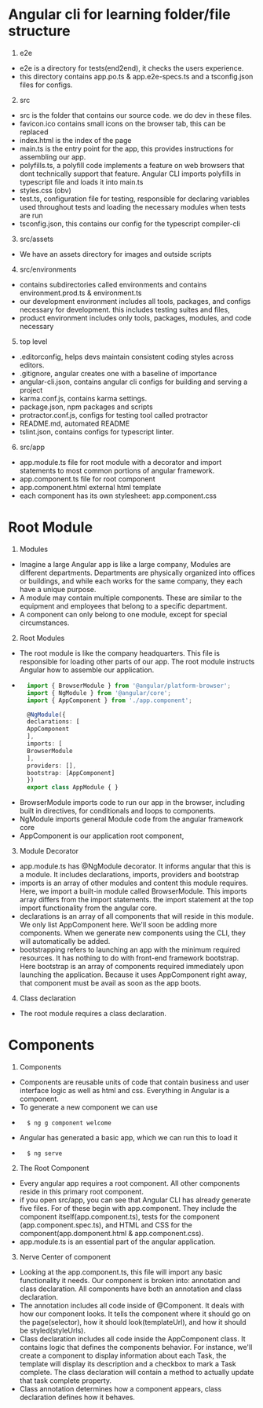 # Angular cli for learning folder/file structure

1. e2e
  - e2e is a directory for tests(end2end), it checks the users experience.
  - this directory contains app.po.ts & app.e2e-specs.ts and a tsconfig.json files for configs.
2. src
  - src is the folder that contains our source code. we do dev in these files.
  - favicon.ico contains small icons on the browser tab, this can be replaced
  - index.html is the index of the page
  - main.ts is the entry point for the app, this provides instructions for assembling our app.
  - polyfills.ts, a polyfill code implements a feature on web browsers that dont technically support that feature. Angular CLI imports polyfills in typescript file and loads it into main.ts
  - styles.css (obv)
  - test.ts, configuration file for testing, responsible for declaring variables used throughout tests and loading the necessary modules when tests are run
  - tsconfig.json, this contains our config for the typescript compiler-cli
3. src/assets
  - We have an assets directory for images and outside scripts
4. src/environments
  - contains subdirectories called environments and contains environment.prod.ts & environment.ts
  - our development environment includes all tools, packages, and configs necessary for development. this includes testing suites and files,
  - product environment includes only tools, packages, modules, and code necessary
5. top level
  - .editorconfig, helps devs maintain consistent coding styles across editors.
  - .gitignore, angular creates one with a baseline of importance
  - angular-cli.json, contains angular cli configs for building and serving a project
  - karma.conf.js, contains karma settings.
  - package.json, npm packages and scripts
  - protractor.conf.js, configs for testing tool called protractor
  - README.md, automated README
  - tslint.json, contains configs for typescript linter.
6. src/app
  - app.module.ts file for root module with a decorator and import statements to most common portions of angular framework.
  - app.component.ts file for root component
  - app.component.html external html template
  - each component has its own stylesheet: app.component.css

# Root Module
1. Modules
  - Imagine a large Angular app is like a large company, Modules are different departments. Departments are physically organized into offices or buildings, and while each works for the same company, they each have a unique purpose.
  - A module may contain multiple components. These are similar to the equipment and employees that belong to a specific department.
  - A component can only belong to one module, except for special circumstances.
2. Root Modules
  - The root module is like the company headquarters. This file is responsible for loading other parts of our app. The root module instructs Angular how to assemble our application.
  - ``` typescript
      import { BrowserModule } from '@angular/platform-browser';
      import { NgModule } from '@angular/core';
      import { AppComponent } from './app.component';

      @NgModule({
      declarations: [
      AppComponent
      ],
      imports: [
      BrowserModule
      ],
      providers: [],
      bootstrap: [AppComponent]
      })
      export class AppModule { }
    ```
  - BrowserModule imports code to run our app in the browser, including built in directives, for conditionals and loops to components.
  - NgModule imports general Module code from the angular framework core
  - AppComponent is our application root component,
3. Module Decorator
  - app.module.ts has @NgModule decorator. It informs angular that this is a module. It includes declarations, imports, providers and bootstrap
  - imports is an array of other modules and content this module requires. Here, we import a built-in module called BrowserModule. This imports array differs from the import statements. the import statement at the top import functionality from the angular core.
  - declarations is an array of all components that will reside in this module. We only list AppComponent here. We'll soon be adding more components. When we generate new components using the CLI, they will automatically be added.
  - bootstrapping refers to launching an app with the minimum required resources. It has nothing to do with front-end framework bootstrap. Here bootstrap is an array of components required immediately upon launching the application. Because it uses AppComponent right away, that component must be avail as soon as the app boots.
4. Class declaration
  - The root module requires a class declaration.
# Components
1. Components
  - Components are reusable units of code that contain business and user interface logic as well as html and css. Everything  in Angular is a component.
  - To generate a new component we can use
  - ``` terminal
      $ ng g component welcome
    ```
  - Angular has generated a basic app, which we can run this to load it
  - ``` terminal
      $ ng serve
    ```
2. The Root Component
  - Every angular app requires a root component. All other components reside in this primary root component.
  - if you open src/app, you can see that Angular CLI has already generate five files. For of these begin with app.component. They include the component itself(app.component.ts), tests for the component (app.component.spec.ts), and HTML and CSS for the component(app.domponent.html & app.component.css).
  - app.module.ts is an essential part of the angular application.
3. Nerve Center of component
  - Looking at the app.component.ts, this file will import any basic functionality it needs. Our component is broken into: annotation and class declaration. All components have both an annotation and class declaration.
  - The annotation includes all code inside of @Component. It deals with how our component looks. It tells the component where it should go on the page(selector), how it should look(templateUrl), and how it should be styled(styleUrls).
  - Class declaration includes all code inside the AppComponent class. It contains logic that defines the components behavior. For instance, we'll create a component to display information about each Task, the template will display its description and a checkbox to mark a Task complete. The class declaration will contain a method to actually update that task complete property.
  - Class annotation determines how a component appears, class declaration defines how it behaves.
